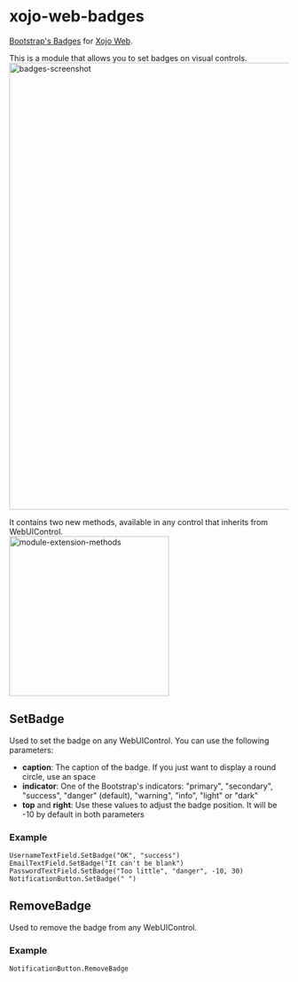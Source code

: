 # xojo-web-badges
[Bootstrap's Badges](https://getbootstrap.com/docs/4.6/components/badge/) for [Xojo Web](https://xojo.com/).

This is a module that allows you to set badges on visual controls.    
<img width="806" alt="badges-screenshot" src="https://user-images.githubusercontent.com/601856/199590426-e8793f2d-786f-4b23-87af-b7da83e7d4f9.png">

It contains two new methods, available in any control that inherits from WebUIControl.    
<img width="288" alt="module-extension-methods" src="https://user-images.githubusercontent.com/601856/199590919-aeae6202-5a1c-4d2f-9bab-d11a739b7d07.png">

## SetBadge
Used to set the badge on any WebUIControl. You can use the following parameters:
- **caption**: The caption of the badge. If you just want to display a round circle, use an space
- **indicator**: One of the Bootstrap's indicators: "primary", "secondary", "success", "danger" (default), "warning", "info", "light" or "dark"
- **top** and **right**: Use these values to adjust the badge position. It will be -10 by default in both parameters

### Example
```xojo
UsernameTextField.SetBadge("OK", "success")
EmailTextField.SetBadge("It can't be blank")
PasswordTextField.SetBadge("Too little", "danger", -10, 30)
NotificationButton.SetBadge(" ")
```

## RemoveBadge
Used to remove the badge from any WebUIControl.

### Example
```xojo
NotificationButton.RemoveBadge
```

